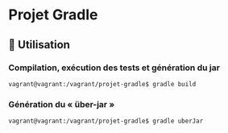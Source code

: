 # Projet Gradle

## :rocket: Utilisation

### Compilation, exécution des tests et génération du jar

    vagrant@vagrant:/vagrant/projet-gradle$ gradle build

### Génération du « über-jar »

    vagrant@vagrant:/vagrant/projet-gradle$ gradle uberJar
